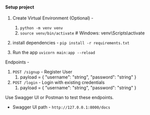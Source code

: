 #### Setup project

1. Create Virtual Environment (Optional) -

   1. `python -m venv venv`
   2. `source venv/bin/activate` # Windows: venv\Scripts\activate

2. install dependencies - `pip install -r requirements.txt`
3. Run the app `uvicorn main:app --reload`

Endpoints -

1. `POST /signup` - Register User
   1. payload = {
      "username": "string",
      "password": "string"
      }
2. `POST /login` - Login with existing credentials
   1. payload = {
      "username": "string",
      "password": "string"
      }

Use Swagger UI or Postman to test these endpoints.

- Swagger UI path - `http://127.0.0.1:8000/docs`
